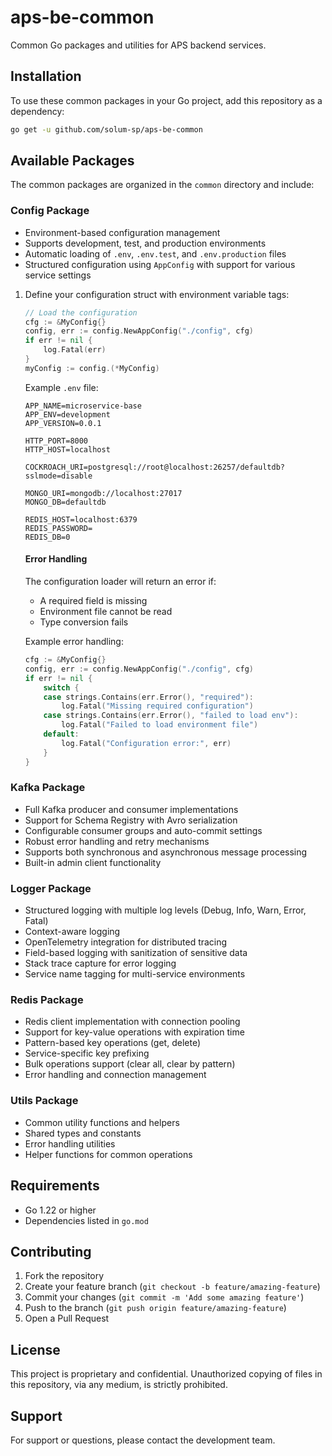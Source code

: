 # aps-be-common

Common Go packages and utilities for APS backend services.

## Installation

To use these common packages in your Go project, add this repository as a dependency:

```bash
go get -u github.com/solum-sp/aps-be-common
```

## Available Packages

The common packages are organized in the `common` directory and include:

### Config Package
- Environment-based configuration management
- Supports development, test, and production environments
- Automatic loading of `.env`, `.env.test`, and `.env.production` files
- Structured configuration using `AppConfig` with support for various service settings

1. Define your configuration struct with environment variable tags:

    ```go
    // Load the configuration
    cfg := &MyConfig{}
    config, err := config.NewAppConfig("./config", cfg)
    if err != nil {
        log.Fatal(err)
    }
    myConfig := config.(*MyConfig)
    ```

    Example `.env` file:
    ```env
    APP_NAME=microservice-base
    APP_ENV=development
    APP_VERSION=0.0.1

    HTTP_PORT=8000
    HTTP_HOST=localhost

    COCKROACH_URI=postgresql://root@localhost:26257/defaultdb?sslmode=disable

    MONGO_URI=mongodb://localhost:27017
    MONGO_DB=defaultdb

    REDIS_HOST=localhost:6379
    REDIS_PASSWORD=
    REDIS_DB=0
    ``` 

    #### Error Handling

    The configuration loader will return an error if:
    - A required field is missing
    - Environment file cannot be read
    - Type conversion fails

    Example error handling:
    ```go
    cfg := &MyConfig{}
    config, err := config.NewAppConfig("./config", cfg)
    if err != nil {
        switch {
        case strings.Contains(err.Error(), "required"):
            log.Fatal("Missing required configuration")
        case strings.Contains(err.Error(), "failed to load env"):
            log.Fatal("Failed to load environment file")
        default:
            log.Fatal("Configuration error:", err)
        }
    }
    ```

### Kafka Package
- Full Kafka producer and consumer implementations
- Support for Schema Registry with Avro serialization
- Configurable consumer groups and auto-commit settings
- Robust error handling and retry mechanisms
- Supports both synchronous and asynchronous message processing
- Built-in admin client functionality

### Logger Package
- Structured logging with multiple log levels (Debug, Info, Warn, Error, Fatal)
- Context-aware logging
- OpenTelemetry integration for distributed tracing
- Field-based logging with sanitization of sensitive data
- Stack trace capture for error logging
- Service name tagging for multi-service environments

### Redis Package
- Redis client implementation with connection pooling
- Support for key-value operations with expiration time
- Pattern-based key operations (get, delete)
- Service-specific key prefixing
- Bulk operations support (clear all, clear by pattern)
- Error handling and connection management

### Utils Package
- Common utility functions and helpers
- Shared types and constants
- Error handling utilities
- Helper functions for common operations

## Requirements

- Go 1.22 or higher
- Dependencies listed in `go.mod`

## Contributing

1. Fork the repository
2. Create your feature branch (`git checkout -b feature/amazing-feature`)
3. Commit your changes (`git commit -m 'Add some amazing feature'`)
4. Push to the branch (`git push origin feature/amazing-feature`)
5. Open a Pull Request

## License

This project is proprietary and confidential. Unauthorized copying of files in this repository, via any medium, is strictly prohibited.

## Support

For support or questions, please contact the development team.